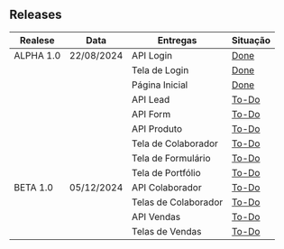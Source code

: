 ## Releases

| Realese   | Data       | Entregas             | Situação                                        |
| --------- | ---------- | -------------------- | ----------------------------------------------- |
| ALPHA 1.0 | 22/08/2024 | API Login            | [Done](../site_institucional/Projeto.md) |
|           |            | Tela de Login        | [Done](../site_institucional/Projeto.md)       |
|           |            | Página Inicial       | [Done](../site_institucional/Projeto.md)       |
|           |            | API Lead             | [To-Do](../site_institucional/Projeto.md)       |
|           |            | API Form             | [To-Do](../site_institucional/Projeto.md)       |
|           |            | API Produto          | [To-Do](../site_institucional/Projeto.md)       |
|           |            | Tela de Colaborador  | [To-Do](../site_institucional/Projeto.md)       |
|           |            | Tela de Formulário   | [To-Do](../site_institucional/Projeto.md)       |
|           |            | Tela de Portfólio    | [To-Do](../site_institucional/Projeto.md)       |
| BETA 1.0  | 05/12/2024 | API Colaborador      | [To-Do](../site_institucional/Projeto.md)       |
|           |            | Telas de Colaborador | [To-Do](../site_institucional/Projeto.md)       |
|           |            | API Vendas           | [To-Do](../site_institucional/Projeto.md)       |
|           |            | Telas de Vendas      | [To-Do](../site_institucional/Projeto.md)       |